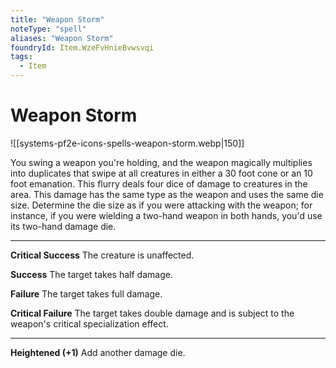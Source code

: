 ```yaml
---
title: "Weapon Storm"
noteType: "spell"
aliases: "Weapon Storm"
foundryId: Item.WzeFvHnieBvwsvqi
tags:
  - Item
---
```


# Weapon Storm
![[systems-pf2e-icons-spells-weapon-storm.webp|150]]

You swing a weapon you're holding, and the weapon magically multiplies into duplicates that swipe at all creatures in either a 30 foot cone or an 10 foot emanation. This flurry deals four dice of damage to creatures in the area. This damage has the same type as the weapon and uses the same die size. Determine the die size as if you were attacking with the weapon; for instance, if you were wielding a two-hand weapon in both hands, you'd use its two-hand damage die.

* * *

**Critical Success** The creature is unaffected.

**Success** The target takes half damage.

**Failure** The target takes full damage.

**Critical Failure** The target takes double damage and is subject to the weapon's critical specialization effect.

* * *

**Heightened (+1)** Add another damage die.

